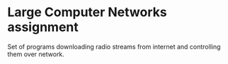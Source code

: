 # Large Computer Networks assignment

Set of programs downloading radio streams from internet and controlling them over network.
